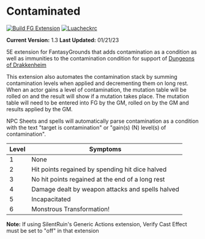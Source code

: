
# Contaminated

[![Build FG Extension](https://github.com/rhagelstrom/Contaminated/actions/workflows/create-release.yml/badge.svg)](https://github.com/rhagelstrom/Contaminated/actions/workflows/create-release.yml) [![Luacheckrc](https://github.com/rhagelstrom/Contaminated/actions/workflows/luacheck.yml/badge.svg)](https://github.com/rhagelstrom/Contaminated/actions/workflows/luacheck.yml)

**Current Version:** 1.3
**Last Updated:** 01/21/23

5E extension for FantasyGrounds that adds contamination as a condition as well as immunities to the contamination condition for support of [Dungeons of Drakkenheim](https://ghostfiregaming.com/dungeons-of-drakkenheim/)

This extension also automates the contamination stack by summing contamination levels when applied and decrementing them on long rest. When an actor gains a level of contamination, the mutation table will be rolled on and the result will show if a mutation takes place. The mutation table will need to be entered into FG by the GM, rolled on by the GM and results applied by the GM.

NPC Sheets and spells will automatically parse contamination as a condition with the text "target is contamination" or "gain(s) (N) level(s) of contamination".

| Level | Symptoms |
|-----|--------|
| 1 | None |
| 2 | Hit points regained by spending hit dice halved |
| 3 | No hit points regained at the end of a long rest |
| 4 | Damage dealt by weapon attacks and spells halved |
| 5 | Incapacitated |
| 6 | Monstrous Transformation! |

**Note:** If using SilentRuin's Generic Actions extension, Verify Cast Effect must be set to "off" in that extension
